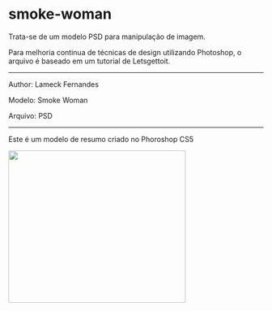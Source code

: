# smoke-woman
Trata-se de um modelo PSD para manipulação de imagem.

<p>Para melhoria continua de técnicas de design utilizando Photoshop, o arquivo é baseado em um tutorial de Letsgettoit.</p>

<hr>
<p>Author: Lameck Fernandes</p>
<p>Modelo: Smoke Woman</p>
<p>Arquivo: PSD</p>

<hr>
<p>Este é um modelo de resumo criado no Phoroshop CS5</p>
<img src="https://preview.ibb.co/cLx0M5/SMOKE_WOMAN.jpg" width="350" height="300">
